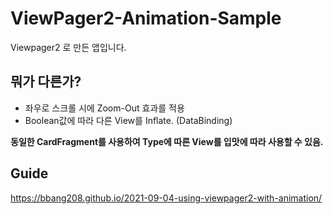 # ViewPager2-Animation-Sample
Viewpager2 로 만든 앱입니다.
## 뭐가 다른가?
* 좌우로 스크롤 시에 Zoom-Out 효과를 적용
* Boolean값에 따라 다른 View를 Inflate. (DataBinding)

**동일한 CardFragment를 사용하여 Type에 따른 View를 입맛에 따라 사용할 수 있음.**

## Guide
https://bbang208.github.io/2021-09-04-using-viewpager2-with-animation/
